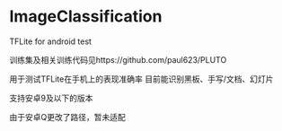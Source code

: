 # ImageClassification
TFLite for android test

训练集及相关训练代码见https://github.com/paul623/PLUTO

用于测试TFLite在手机上的表现准确率
目前能识别黑板、手写/文档、幻灯片

支持安卓9及以下的版本

由于安卓Q更改了路径，暂未适配
